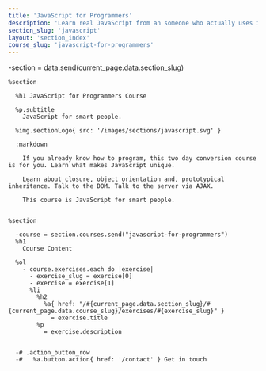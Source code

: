 ```yaml
---
title: 'JavaScript for Programmers'
description: 'Learn real JavaScript from an someone who actually uses it. Live coding, Q&A, practical workshops, deep theory and lots of real world exercises.'
section_slug: 'javascript'
layout: 'section_index'
course_slug: 'javascript-for-programmers'
---
```


-section = data.send(current_page.data.section_slug)

    %section

      %h1 JavaScript for Programmers Course

      %p.subtitle
        JavaScript for smart people.

      %img.sectionLogo{ src: '/images/sections/javascript.svg' }

      :markdown

        If you already know how to program, this two day conversion course is for you. Learn what makes JavaScript unique.

        Learn about closure, object orientation and, prototypical inheritance. Talk to the DOM. Talk to the server via AJAX.

        This course is JavaScript for smart people.


    %section

      -course = section.courses.send("javascript-for-programmers")
      %h1
        Course Content

      %ol
        - course.exercises.each do |exercise|
          - exercise_slug = exercise[0]
          - exercise = exercise[1]
          %li
            %h2
              %a{ href: "/#{current_page.data.section_slug}/#{current_page.data.course_slug}/exercises/#{exercise_slug}" }
                = exercise.title
            %p
              = exercise.description


      -# .action_button_row
      -#   %a.button.action{ href: '/contact' } Get in touch
